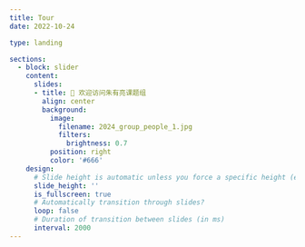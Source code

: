 ```yaml
---
title: Tour
date: 2022-10-24

type: landing

sections:
  - block: slider
    content:
      slides:
      - title: 👋 欢迎访问朱有亮课题组
        align: center
        background:
          image:
            filename: 2024_group_people_1.jpg
            filters:
              brightness: 0.7
          position: right
          color: '#666'
    design:
      # Slide height is automatic unless you force a specific height (e.g. '400px')
      slide_height: ''
      is_fullscreen: true
      # Automatically transition through slides?
      loop: false
      # Duration of transition between slides (in ms)
      interval: 2000
---
```

